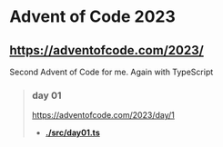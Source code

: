 # Advent of Code 2023
## https://adventofcode.com/2023/
Second Advent of Code for me. Again with TypeScript

> ### day 01
> https://adventofcode.com/2023/day/1  
> - **[./src/day01.ts](<./src/day01.ts> "day 01 solution")**  
>
